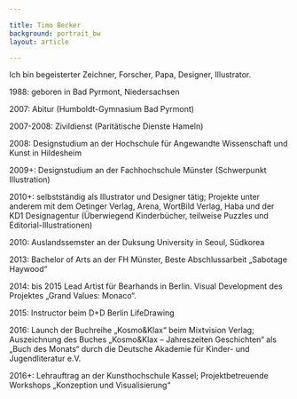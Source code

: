 ```yaml
---

title: Timo Becker
background: portrait_bw
layout: article

---
```


Ich bin begeisterter Zeichner, Forscher, Papa, Designer, Illustrator.

1988: geboren in Bad Pyrmont, Niedersachsen

2007: Abitur (Humboldt-Gymnasium Bad Pyrmont)

2007-2008: Zivildienst (Paritätische Dienste Hameln)

2008: Designstudium an der Hochschule für Angewandte Wissenschaft und Kunst in Hildesheim

2009+: Designstudium an der Fachhochschule Münster (Schwerpunkt Illustration)

2010+: selbstständig als Illustrator und Designer tätig; Projekte unter anderem mit dem Oetinger Verlag, Arena, WortBild Verlag, Haba und der KD1 Designagentur (Überwiegend Kinderbücher, teilweise Puzzles und Editorial-Illustrationen)

2010: Auslandssemster an der Duksung University in Seoul, Südkorea

2013: Bachelor of Arts an der FH Münster, Beste Abschlussarbeit „Sabotage Haywood“

2014: bis 2015 Lead Artist für Bearhands in Berlin. Visual Development des Projektes „Grand Values: Monaco“.

2015: Instructor beim D+D Berlin LifeDrawing

2016: Launch der Buchreihe „Kosmo&Klax“ beim Mixtvision Verlag; Auszeichnung des Buches „Kosmo&Klax – Jahreszeiten Geschichten“ als „Buch des Monats“ durch die Deutsche Akademie für Kinder- und Jugendliteratur e.V.

2016+: Lehrauftrag an der Kunsthochschule Kassel; Projektbetreuende Workshops „Konzeption und Visualisierung“